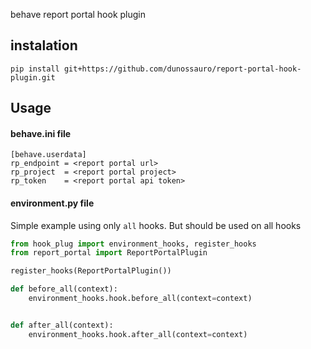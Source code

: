 behave report portal hook plugin

## instalation
```
pip install git+https://github.com/dunossauro/report-portal-hook-plugin.git
```

## Usage

#### behave.ini file
```
[behave.userdata]
rp_endpoint = <report portal url>
rp_project  = <report portal project>
rp_token    = <report portal api token>
```


#### environment.py file

Simple example using only `all` hooks. But should be used on all hooks

```python
from hook_plug import environment_hooks, register_hooks
from report_portal import ReportPortalPlugin

register_hooks(ReportPortalPlugin())

def before_all(context):
    environment_hooks.hook.before_all(context=context)


def after_all(context):
    environment_hooks.hook.after_all(context=context)
```

